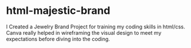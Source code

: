 # html-majestic-brand
I  Created a Jewelry Brand Project for training my coding skills in html/css. Canva really helped in wireframing the visual design to meet my expectations before diving into the coding.
